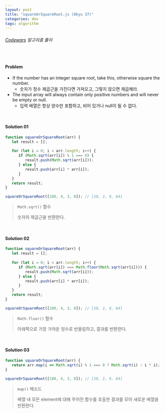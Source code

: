 ```yaml
---
layout: post
title: "squareOrSquareRoot.js (8kyu 37)"
categories: dev
tags: algorithm
---
```


###### [Codewars](https://www.codewars.com) 알고리즘 풀이

<br>

#### Problem

- If the number has an integer square root, take this, otherwise square the number.
  - 숫자가 정수 제곱근을 가진다면 가져오고, 그렇지 않으면 제곱해라.
- The input array will always contain only positive numbers and will never be empty or null.
  - 입력 배열은 항상 양수만 포함하고, 비어 있거나 null이 될 수 없다.

<br>

#### Solution 01

```js
function squareOrSquareRoot(arr) {
   let result = [];
   
   for (let i = 0; i < arr.length; i++) {
      if (Math.sqrt(arr[i]) % 1 === 0) {
         result.push(Math.sqrt(arr[i]));
      } else {
         result.push(arr[i] * arr[i]);
      }
   }
   return result;
}

squareOrSquareRoot([100, 4, 3, 8]);	// [10, 2, 9, 64]
```

> `Math.sqrt()` 함수
>
> 숫자의 제곱근을 반환한다.

<br>

#### Solution 02

```js
function squareOrSquareRoot(arr) {
   let result = [];
   
   for (let i = 0; i < arr.length; i++) {
      if (Math.sqrt(arr[i]) === Math.floor(Math.sqrt(arr[i]))) {
         result.push(Math.sqrt(arr[i]));
      } else {
         result.push(arr[i] * arr[i]);
      }
   }
   return result;
}

squareOrSquareRoot([100, 4, 3, 8]);	// [10, 2, 9, 64]
```

> `Math.floor()` 함수
>
> 아래쪽으로 가장 가까운 정수로 반올림하고, 결과를 반환한다.

<br>

#### Solution 03

```js
function squareOrSquareRoot(arr) {
   return arr.map(i => Math.sqrt(i) % 1 === 0 ? Math.sqrt(i) : i * i);
}

squareOrSquareRoot([100, 4, 3, 8]);	// [10, 2, 9, 64]
```

> `map()` 메소드
>
> 배열 내 모든 element에 대해 주어진 함수를 호출한 결과를 모아 새로운 배열을 반환한다.

<br>